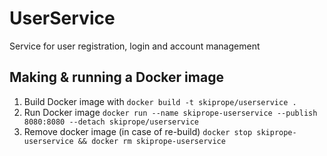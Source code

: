# UserService
Service for user registration, login and account management

## Making & running a Docker image

1. Build Docker image with `docker build -t skiprope/userservice . `
2. Run Docker image `docker run --name skiprope-userservice --publish 8080:8080 --detach skiprope/userservice`
3. Remove docker image (in case of re-build) `docker stop skiprope-userservice && docker rm skiprope-userservice`
